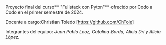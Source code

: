 Proyecto final del curso** "Fullstack con Pyton"** ofrecido por Codo a Codo en el primer semestre de 2024. 

Docente a cargo:Christian Toledo [https://github.com/ChTole]

Integrantes del equipo: *Juan Pablo Leoz, Catalina Borda, Alicia Dri y Alicia López.*


